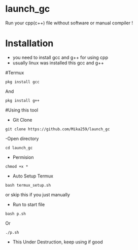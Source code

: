 # launch_gc
Run your cpp(c++) file without software or manual compiler ! 

# Installation
- you need to install gcc and g++ for using cpp
- usually linux was installed this gcc and g++

#Termux
```console
pkg install gcc
```
And
```console
pkg install g++
```

#Using this tool
- Git Clone
```console
git clone https://github.com/Mika259/launch_gc
```

-Open directory
```console
cd launch_gc
```

- Permision
```console
chmod +x *
```

- Auto Setup Termux
```console
bash termux_setup.sh
```
or skip this if you just manually

- Run to start file
```
bash p.sh
```
Or
```
./p.sh
```

- This Under Destruction, keep using if good
